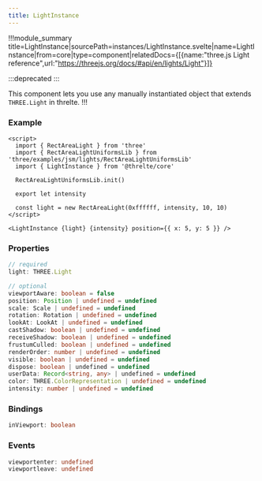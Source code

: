 ```yaml
---
title: LightInstance
---
```


!!!module_summary title=LightInstance|sourcePath=instances/LightInstance.svelte|name=LightInstance|from=core|type=component|relatedDocs={[{name:"three.js Light reference",url:"https://threejs.org/docs/#api/en/lights/Light"}]}

:::deprecated
:::

This component lets you use any manually instantiated object that extends `THREE.Light` in threlte.
!!!

### Example <!-- omit in toc -->

```svelte
<script>
  import { RectAreaLight } from 'three'
  import { RectAreaLightUniformsLib } from 'three/examples/jsm/lights/RectAreaLightUniformsLib'
  import { LightInstance } from '@threlte/core'

  RectAreaLightUniformsLib.init()

  export let intensity

  const light = new RectAreaLight(0xffffff, intensity, 10, 10)
</script>

<LightInstance {light} {intensity} position={{ x: 5, y: 5 }} />
```

### Properties <!-- omit in toc -->

```ts
// required
light: THREE.Light

// optional
viewportAware: boolean = false
position: Position | undefined = undefined
scale: Scale | undefined = undefined
rotation: Rotation | undefined = undefined
lookAt: LookAt | undefined = undefined
castShadow: boolean | undefined = undefined
receiveShadow: boolean | undefined = undefined
frustumCulled: boolean | undefined = undefined
renderOrder: number | undefined = undefined
visible: boolean | undefined = undefined
dispose: boolean | undefined = undefined
userData: Record<string, any> | undefined = undefined
color: THREE.ColorRepresentation | undefined = undefined
intensity: number | undefined = undefined
```

### Bindings <!-- omit in toc -->

```ts
inViewport: boolean
```

### Events <!-- omit in toc -->

```ts
viewportenter: undefined
viewportleave: undefined
```
